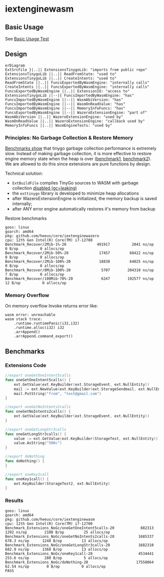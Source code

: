 # iextenginewasm

## Basic Usage
See [Basic Usage Test](./impl_test.go)

## Design
```mermaid
erDiagram
ExtSrcFile }|..|| ExtensionsTinygoLib: "imports from public repo"
ExtensionsTinygoLib ||..|| ReadFromState: "used to"
ExtensionsTinygoLib ||..|| CreateIntents: "used to"
ReadFromState ||..|| FuncsExportedByWasmEngine: "internally calls"
CreateIntents ||..|| FuncsExportedByWasmEngine: "internally calls"
FuncsExportedByWasmEngine ||..|| ExtensionIO: "access to"
ExtensionsTinygoLib ||--|{ FuncsImportedByWasmEngine: "has"
FuncsImportedByWasmEngine ||--|| WasmAbiVersion: "has"
FuncsImportedByWasmEngine ||--|| WasmOnReadValue: "has"
FuncsImportedByWasmEngine ||--|| MemoryInfoFuncs: "has"
FuncsExportedByWasmEngine ||--|| WazeroExtensionEngine: "part of"
WasmAbiVersion ||..|| WazeroExtensionEngine: "used by"
WasmOnReadValue ||..|| WazeroExtensionEngine: "callback used by"
MemoryInfoFuncs ||..|| WasmEngineTests: "used by"
```

### Principles: No Garbage Collection & Restore Memory
[Benchmarks show](https://github.com/heeus/core/blob/fdf52bcc6384657f214a492e8afac12c2bbaeaf6/iextenginewasm/impl_benchmark_test.go#L83) that tinygo garbage collection performance is extremely slow. Instead of making garbage collection, it is more effective to restore engine memory state when the heap is over ([benchmark1](https://github.com/heeus/core/blob/fdf52bcc6384657f214a492e8afac12c2bbaeaf6/iextenginewasm/impl_benchmark_test.go#L158), [benchmark2](https://github.com/heeus/core/blob/fdf52bcc6384657f214a492e8afac12c2bbaeaf6/iextenginewasm/impl_benchmark_test.go#L198)). 
We are allowed to do this since extensions are pure functions by design.

Technical solution:
- `ExtBuildFile` compiles TinyGo sources to WASM with garbage collection [disabled (gc=leaking)](https://tinygo.org/docs/reference/usage/important-options/)
- the `exttinygo` library is developed to minimize heap allocations
- after WazeroExtensionEngine is initialized, the memory backup is saved internally;
- after ANY error engine automatically restores it's memory from backup

Restore benchmarks
```
goos: linux
goarch: amd64
pkg: github.com/heeus/core/iextenginewazero
cpu: 12th Gen Intel(R) Core(TM) i7-12700
Benchmark_Recover/2Mib-1%-20         	  491917	      2041 ns/op	       0 B/op	       0 allocs/op
Benchmark_Recover/2Mib-50%-20        	   17457	     68422 ns/op	       0 B/op	       0 allocs/op
Benchmark_Recover/2Mib-100%-20       	   18838	     64025 ns/op	       0 B/op	       0 allocs/op
Benchmark_Recover/8Mib-100%-20       	    5707	    204310 ns/op	       7 B/op	       0 allocs/op
Benchmark_Recover/100Mib-70%-20      	    6247	    192577 ns/op	      12 B/op	       0 allocs/op
```

### Memory Overflow
On memory overflow Invoke returns error like:
```
wasm error: unreachable
wasm stack trace:
	.runtime.runtimePanic(i32,i32)
	.runtime.alloc(i32) i32
	.arrAppend()
	.arrAppend.command_export()
```

## Benchmarks
### Extensions Code
```go
//export oneGetOneIntent5calls
func oneGetOneIntent5calls() {
	ext.GetValue(ext.KeyBuilder(ext.StorageEvent, ext.NullEntity))
	mail := ext.NewValue(ext.KeyBuilder(ext.StorageSendmail, ext.NullEntity))
	mail.PutString("from", "test@gmail.com")
}

//export oneGetNoIntents2calls
func oneGetNoIntents2calls() {
	ext.GetValue(ext.KeyBuilder(ext.StorageEvent, ext.NullEntity))
}

//export oneGetLongStr3calls
func oneGetLongStr3calls() {
	value := ext.GetValue(ext.KeyBuilder(StorageTest, ext.NullEntity))
	value.AsString("500c")
}

//export doNothing
func doNothing() {
}

//export oneKey1call
func oneKey1call() {
	ext.KeyBuilder(StorageTest2, ext.NullEntity)
}
```
### Results
```
goos: linux
goarch: amd64
pkg: github.com/heeus/core/iextenginewasm
cpu: 12th Gen Intel(R) Core(TM) i7-12700
Benchmark_Extensions_NoGc/oneGetOneIntent5calls-20         	  882313	      1292 ns/op	    2108 B/op	      25 allocs/op
Benchmark_Extensions_NoGc/oneGetNoIntents2calls-20         	 1685337	       678.3 ns/op	    1248 B/op	      13 allocs/op
Benchmark_Extensions_NoGc/oneGetLongStr3calls-20           	 1682310	       682.9 ns/op	    1368 B/op	      13 allocs/op
Benchmark_Extensions_NoGc/oneKey1call-20                   	 4534441	       253.6 ns/op	     280 B/op	       5 allocs/op
Benchmark_Extensions_NoGc/doNothing-20                     	17558064	        62.54 ns/op	       0 B/op	       0 allocs/op
PASS
```

